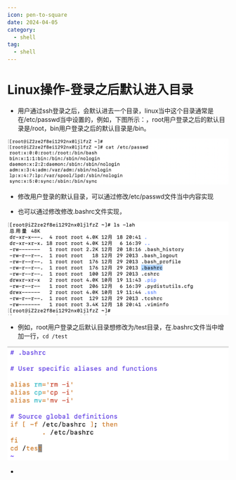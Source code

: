 ```yaml
---
icon: pen-to-square
date: 2024-04-05
category:
  - shell
tag:
  - shell
---
```

# Linux操作-登录之后默认进入目录

- 用户通过ssh登录之后，会默认进去一个目录，linux当中这个目录通常是在/etc/passwd当中设置的，例如，下图所示：，root用户登录之后的默认目录是/root，bin用户登录之后的默认目录是/bin。

![image-20231220230703341](./images/image-20231220230703341.png)

- 修改用户登录的默认目录，可以通过修改/etc/passwd文件当中内容实现

- 也可以通过修改修改.bashrc文件实现，

![image-20231220230912165](./images/image-20231220230912165.png)

- 例如，root用户登录之后默认目录想修改为/test目录，在.bashrc文件当中增加一行，`cd /test`

![image-20231220231000914](./images/image-20231220231000914.png)

- 